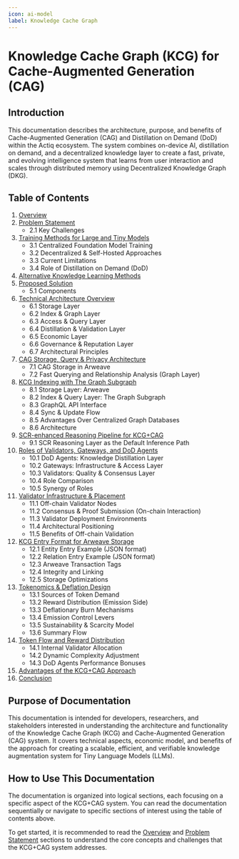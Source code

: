 ```yaml
---
icon: ai-model
label: Knowledge Cache Graph
---
```


# Knowledge Cache Graph (KCG) for Cache-Augmented Generation (CAG)

## Introduction

This documentation describes the architecture, purpose, and benefits of Cache-Augmented Generation (CAG) and Distillation on Demand (DoD) within the Actiq ecosystem. The system combines on-device AI, distillation on demand, and a decentralized knowledge layer to create a fast, private, and evolving intelligence system that learns from user interaction and scales through distributed memory using Decentralized Knowledge Graph (DKG).

## Table of Contents

1. [Overview](overview.md)
2. [Problem Statement](problem-statement.md)
   - 2.1 Key Challenges
3. [Training Methods for Large and Tiny Models](training-methods.md)
   - 3.1 Centralized Foundation Model Training
   - 3.2 Decentralized & Self-Hosted Approaches
   - 3.3 Current Limitations
   - 3.4 Role of Distillation on Demand (DoD)
4. [Alternative Knowledge Learning Methods](alternative-methods.md)
5. [Proposed Solution](proposed-solution.md)
   - 5.1 Components
6. [Technical Architecture Overview](technical-architecture.md)
   - 6.1 Storage Layer
   - 6.2 Index & Graph Layer
   - 6.3 Access & Query Layer
   - 6.4 Distillation & Validation Layer
   - 6.5 Economic Layer
   - 6.6 Governance & Reputation Layer
   - 6.7 Architectural Principles
7. [CAG Storage, Query & Privacy Architecture](storage-query-privacy.md)
   - 7.1 CAG Storage in Arweave
   - 7.2 Fast Querying and Relationship Analysis (Graph Layer)
8. [KCG Indexing with The Graph Subgraph](kcg-indexing.md)
   - 8.1 Storage Layer: Arweave
   - 8.2 Index & Query Layer: The Graph Subgraph
   - 8.3 GraphQL API Interface
   - 8.4 Sync & Update Flow
   - 8.5 Advantages Over Centralized Graph Databases
   - 8.6 Architecture
9. [SCR-enhanced Reasoning Pipeline for KCG+CAG](scr-reasoning.md)
   - 9.1 SCR Reasoning Layer as the Default Inference Path
10. [Roles of Validators, Gateways, and DoD Agents](roles.md)
    - 10.1 DoD Agents: Knowledge Distillation Layer
    - 10.2 Gateways: Infrastructure & Access Layer
    - 10.3 Validators: Quality & Consensus Layer
    - 10.4 Role Comparison
    - 10.5 Synergy of Roles
11. [Validator Infrastructure & Placement](validator-infrastructure.md)
    - 11.1 Off-chain Validator Nodes
    - 11.2 Consensus & Proof Submission (On-chain Interaction)
    - 11.3 Validator Deployment Environments
    - 11.4 Architectural Positioning
    - 11.5 Benefits of Off-chain Validation
12. [KCG Entry Format for Arweave Storage](kcg-entry-format.md)
    - 12.1 Entity Entry Example (JSON format)
    - 12.2 Relation Entry Example (JSON format)
    - 12.3 Arweave Transaction Tags
    - 12.4 Integrity and Linking
    - 12.5 Storage Optimizations
13. [Tokenomics & Deflation Design](tokenomics.md)
    - 13.1 Sources of Token Demand
    - 13.2 Reward Distribution (Emission Side)
    - 13.3 Deflationary Burn Mechanisms
    - 13.4 Emission Control Levers
    - 13.5 Sustainability & Scarcity Model
    - 13.6 Summary Flow
14. [Token Flow and Reward Distribution](token-flow.md)
    - 14.1 Internal Validator Allocation
    - 14.2 Dynamic Complexity Adjustment
    - 14.3 DoD Agents Performance Bonuses
15. [Advantages of the KCG+CAG Approach](advantages.md)
16. [Conclusion](conclusion.md)

## Purpose of Documentation

This documentation is intended for developers, researchers, and stakeholders interested in understanding the architecture and functionality of the Knowledge Cache Graph (KCG) and Cache-Augmented Generation (CAG) system. It covers technical aspects, economic model, and benefits of the approach for creating a scalable, efficient, and verifiable knowledge augmentation system for Tiny Language Models (LLMs).

## How to Use This Documentation

The documentation is organized into logical sections, each focusing on a specific aspect of the KCG+CAG system. You can read the documentation sequentially or navigate to specific sections of interest using the table of contents above.

To get started, it is recommended to read the [Overview](overview.md) and [Problem Statement](problem-statement.md) sections to understand the core concepts and challenges that the KCG+CAG system addresses.
